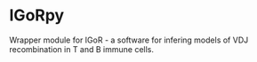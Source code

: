 # IGoRpy
Wrapper module for IGoR - a software for infering models of VDJ recombination in T and B immune cells.
